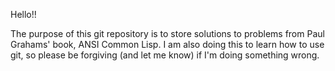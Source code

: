Hello!! 

The purpose of this git repository is to store solutions to problems from Paul Grahams' book, ANSI Common Lisp. I am also doing this to learn how to use git, so please be forgiving (and let me know) if I'm doing something wrong.
